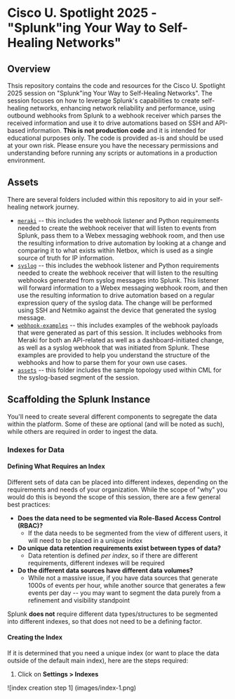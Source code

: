 # Cisco U. Spotlight 2025 - "Splunk"ing Your Way to Self-Healing Networks"

## Overview

Thsis repository contains the code and resources for the Cisco U. Spotlight 2025 session on "Splunk"ing Your Way to Self-Healing Networks". The session focuses on how to leverage Splunk's capabilities to create self-healing networks, enhancing network reliability and performance, using outbound webhooks from Splunk to a webhook receiver which parses the received information and use it to drive automations based on SSH and API-based information.  **This is not production code** and it is intended for educational purposes only. The code is provided as-is and should be used at your own risk. Please ensure you have the necessary permissions and understanding before running any scripts or automations in a production environment.

## Assets

There are several folders included within this repository to aid in your self-healing network journey.

- [`meraki`](https://github.com/qsnyder/spotlight-2025/tree/main/meraki) -- this includes the webhook listener and Python requirements needed to create the webhook receiver that will listen to events from Splunk, pass them to a Webex messaging webhook room, and then use the resulting information to drive automation by looking at a change and comparing it to what exists within Netbox, which is used as a single source of truth for IP information.
- [`syslog`](https://github.com/qsnyder/spotlight-2025/tree/main/syslog) -- this includes the webhook listener and Python requirements needed to create the webhook receiver that will listen to the resulting webhooks generated from syslog messages into Splunk.  This listener will forward information to a Webex messaging webhook room, and then use the resulting information to drive automation based on a regular expression query of the syslog data.  The change will be performed using SSH and Netmiko against the device that generated the syslog message.
- [`webhook-examples`](https://github.com/qsnyder/spotlight-2025/tree/main/webhook-examples) -- this includes examples of the webhook payloads that were generated as part of this session.  It includes webhooks from Meraki for both an API-related as well as a dashboard-initiated change, as well as a syslog webhook that was initiated from Splunk.  These examples are provided to help you understand the structure of the webhooks and how to parse them for your own use cases.
- [`assets`](https://github.com/qsnyder/spotlight-2025/tree/main/assets) -- this folder includes the sample topology used within CML for the syslog-based segment of the session.

## Scaffolding the Splunk Instance

You'll need to create several different components to segregate the data within the platform.  Some of these are optional (and will be noted as such), while others are required in order to ingest the data.

### Indexes for Data

#### Defining What Requires an Index

Different sets of data can be placed into different indexes, depending on the requirements and needs of your organization.  While the scope of "why" you would do this is beyond the scope of this session, there are a few general best practices:

- **Does the data need to be segmented via Role-Based Access Control (RBAC)?**
  - If the data needs to be segmented from the view of different users, it will need to be placed in a unique index
- **Do unique data retention requirements exist between types of data?**
  - Data retention is defined *per index*, so if there are different requirements, different indexes will be required
- **Do the different data sources have different data volumes?**
  - While not a massive issue, if you have data sources that generate 1000s of events per hour, while another source that generates a few events per day -- you may want to segment the data purely from a refinement and visibility standpoint

Splunk **does not** require different data types/structures to be segmented into different indexes, so that does not need to be a defining factor.

#### Creating the Index

If it is determined that you need a unique index (or want to place the data outside of the default main index), here are the steps required:

1. Click on **Settings > Indexes**

![index creation step 1] (images/index-1.png)


